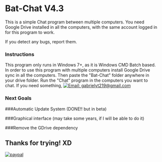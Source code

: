 # Bat-Chat V4.3

This is a simple Chat program between multiple computers. You need Google Drive installed in all the computers, with the same account logged in for this program to work.

If you detect any bugs, report them.


### Instructions
This program only runs in Windows 7+, as it is Windows CMD Batch based.
In order to use this program with multiple computers install Google Drive sync in all the computers.
Then paste the "Bat-Chat" folder anywhere in your drive folder. Run the "Chat" program in the computers you want to chat.
If you need something, [![Email: gabrielyt219@gmail.com](https://img.shields.io/badge/Email-success?style=for-the-badge)](https://mail.google.com/mail/u/0/?fs=1&to=gabrielyt219@gmail.com&su=&body=&tf=cm)
	
	
	
### Next Goals

###Automatic Update System (DONE!! but in beta)

###Graphical interface (may take some years, if I will be able to do it)

###Remove the GDrive dependency

## Thanks for trying! XD
<p>
  <a href="https://www.paypal.com/donate/?hosted_button_id=P93Q58GTYPP8J">
      <img src="https://pics.paypal.com/00/s/MGMzNmM0NmMtODE3Mi00YjVkLWFhNjUtZTQ2NWQ4NjU4Mjcw/file.PNG" alt="paypal">
  </a>
</p>
